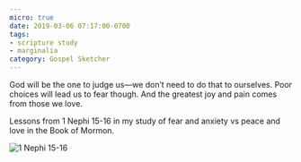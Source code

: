 ```yaml
---
micro: true
date: 2019-03-06 07:17:00-0700
tags:
- scripture study
- marginalia
category: Gospel Sketcher
---
```


God will be the one to judge us—we don’t need to do that to ourselves. Poor choices will lead us to fear though. And the greatest joy and pain comes from those we love.

Lessons from 1 Nephi 15-16 in my study of fear and anxiety vs peace and love in the Book of Mormon.

<img src="https://media.bennorris.org/images/gospelsketcher/uploads/2019/314904935c.jpg" alt="1 Nephi 15-16" />